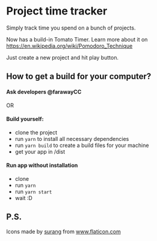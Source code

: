 # Project time tracker

Simply track time you spend on a bunch of projects.

Now has a build-in Tomato Timer. Learn more about it on https://en.wikipedia.org/wiki/Pomodoro_Technique 

Just create a new project and hit play button. 

## How to get a build for your computer?
    
#### Ask developers @farawayCC
OR
#### Build yourself:
- clone the project
- run `yarn` to install all necessary dependencies
- run `yarn build` to create a build files for your machine
- get your app in /dist

#### Run app without installation
- clone
- run `yarn`
- run `yarn start`
- wait :D

## P.S.

<div>Icons made by <a href="https://www.flaticon.com/authors/surang" title="surang">surang</a> from <a href="https://www.flaticon.com/" title="Flaticon">www.flaticon.com</a></div>
